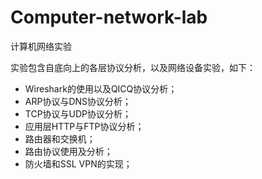 # Computer-network-lab
计算机网络实验

实验包含自底向上的各层协议分析，以及网络设备实验，如下：

- Wireshark的使用以及QICQ协议分析；
- ARP协议与DNS协议分析；
- TCP协议与UDP协议分析；
- 应用层HTTP与FTP协议分析；
- 路由器和交换机；
- 路由协议使用及分析；
- 防火墙和SSL VPN的实现；


